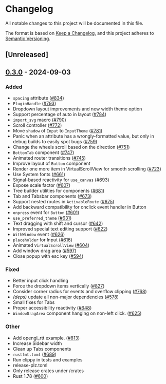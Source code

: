 # Changelog
All notable changes to this project will be documented in this file.

The format is based on [Keep a Changelog](https://keepachangelog.com/en/1.0.0/),
and this project adheres to [Semantic Versioning](https://semver.org/spec/v2.0.0.html).

## [Unreleased]

## [0.3.0](https://github.com/marc2332/freya/compare/freya-components-v0.2.1...freya-components-v0.3.0) - 2024-09-03

### Added
- `spacing` attribute ([#834](https://github.com/marc2332/freya/pull/834))
- `PluginHandle` ([#793](https://github.com/marc2332/freya/pull/793))
- Dropdown layout improvements and new width theme option
- Support percentage of auto in layout ([#784](https://github.com/marc2332/freya/pull/784))
- `import_svg` macro ([#790](https://github.com/marc2332/freya/pull/790))
- Scroll controller ([#772](https://github.com/marc2332/freya/pull/772))
- Move `shadow` of `Input` to `InputTheme` ([#781](https://github.com/marc2332/freya/pull/781))
- Panic when an attribute has a wrongly-formatted value, but only in debug builds to easily spot bugs ([#759](https://github.com/marc2332/freya/pull/759))
- Change the wheels scroll based on the direction ([#751](https://github.com/marc2332/freya/pull/751))
- `BottomTab` component ([#747](https://github.com/marc2332/freya/pull/747))
- Animated router transitions ([#745](https://github.com/marc2332/freya/pull/745))
- Improve layout of `Button` component
- Render one more item in VirtualScrollView for smooth scrolling ([#723](https://github.com/marc2332/freya/pull/723))
- Use System fonts ([#661](https://github.com/marc2332/freya/pull/661))
- Signal-based reactivity for `use_canvas` ([#693](https://github.com/marc2332/freya/pull/693))
- Expose scale factor ([#607](https://github.com/marc2332/freya/pull/607))
- Tree builder utilities for components ([#681](https://github.com/marc2332/freya/pull/681))
- Tab and Tabsbar components ([#673](https://github.com/marc2332/freya/pull/673))
- Support nested routes in `ActivableRoute` ([#675](https://github.com/marc2332/freya/pull/675))
- Add backward compatibility for onclick event handler in Button
- `onpress` event for `Button` ([#601](https://github.com/marc2332/freya/pull/601))
- `use_preferred_theme` ([#631](https://github.com/marc2332/freya/pull/631))
- Text dragging with shift and cursor ([#642](https://github.com/marc2332/freya/pull/642))
- Improved special text editing support ([#622](https://github.com/marc2332/freya/pull/622))
- `WithWindow` event ([#626](https://github.com/marc2332/freya/pull/626))
- `placeholder` for Input ([#616](https://github.com/marc2332/freya/pull/616))
- Animated `VirtualScrollView` ([#604](https://github.com/marc2332/freya/pull/604))
- Add window drag area ([#597](https://github.com/marc2332/freya/pull/597))
- Close popup with esc key ([#594](https://github.com/marc2332/freya/pull/594))

### Fixed
- Better input click handling
- Force the dropdown items vertically ([#827](https://github.com/marc2332/freya/pull/827))
- Consider corner radius for events and overflow clipping ([#768](https://github.com/marc2332/freya/pull/768))
- *(deps)* update all non-major dependencies ([#578](https://github.com/marc2332/freya/pull/578))
- Small fixes for Tabs
- Proper accessibility reactivity ([#648](https://github.com/marc2332/freya/pull/648))
- `WindowDragArea` component hanging on non-left click. ([#625](https://github.com/marc2332/freya/pull/625))

### Other
- Add opengl_rtt example. ([#813](https://github.com/marc2332/freya/pull/813))
- Increase Sidebar width
- Clean up Tabs components
- `rustfmt.toml` ([#689](https://github.com/marc2332/freya/pull/689))
- Run clippy in tests and examples
- release-plz.toml
- Only release crates under /crates
- Rust 1.78 ([#600](https://github.com/marc2332/freya/pull/600))
